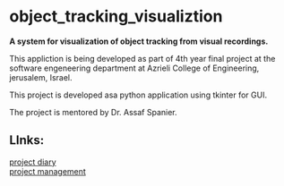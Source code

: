 # object_tracking_visualiztion
**A system for visualization of object tracking from visual recordings.**

This appliction is being developed as part of 4th year final project at the software engeneering department at Azrieli College of Engineering, jerusalem, Israel.

This project is developed asa python application using tkinter for GUI.

The project is mentored by Dr. Assaf Spanier.

## LInks:
[project diary](https://github.com/noamip/object_tracking_visualization/wiki/Diary)<br/>
[project management](https://github.com/noamip/object_tracking_visualization/projects/1)
